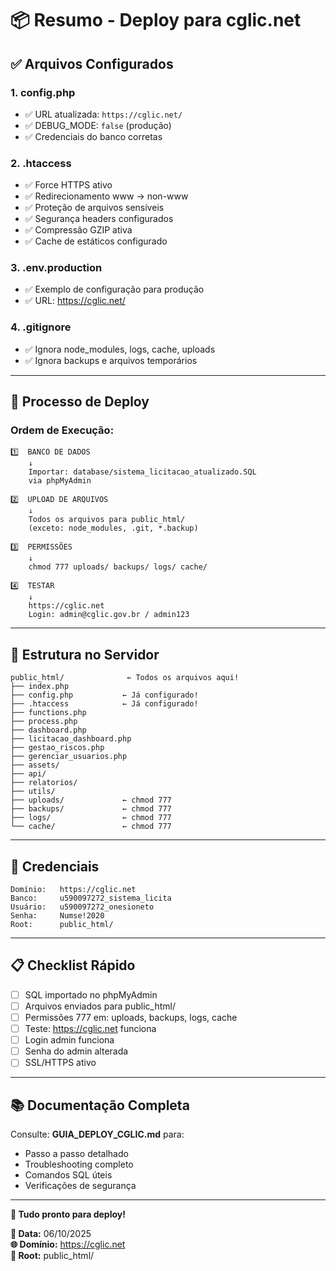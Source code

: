 # 📦 Resumo - Deploy para cglic.net

## ✅ Arquivos Configurados

### 1. **config.php**
- ✅ URL atualizada: `https://cglic.net/`
- ✅ DEBUG_MODE: `false` (produção)
- ✅ Credenciais do banco corretas

### 2. **.htaccess**
- ✅ Force HTTPS ativo
- ✅ Redirecionamento www → non-www
- ✅ Proteção de arquivos sensíveis
- ✅ Segurança headers configurados
- ✅ Compressão GZIP ativa
- ✅ Cache de estáticos configurado

### 3. **.env.production**
- ✅ Exemplo de configuração para produção
- ✅ URL: https://cglic.net/

### 4. **.gitignore**
- ✅ Ignora node_modules, logs, cache, uploads
- ✅ Ignora backups e arquivos temporários

---

## 🚀 Processo de Deploy

### Ordem de Execução:

```
1️⃣  BANCO DE DADOS
    ↓
    Importar: database/sistema_licitacao_atualizado.SQL
    via phpMyAdmin
    
2️⃣  UPLOAD DE ARQUIVOS
    ↓
    Todos os arquivos para public_html/
    (exceto: node_modules, .git, *.backup)
    
3️⃣  PERMISSÕES
    ↓
    chmod 777 uploads/ backups/ logs/ cache/
    
4️⃣  TESTAR
    ↓
    https://cglic.net
    Login: admin@cglic.gov.br / admin123
```

---

## 📁 Estrutura no Servidor

```
public_html/              ← Todos os arquivos aqui!
├── index.php
├── config.php           ← Já configurado!
├── .htaccess            ← Já configurado!
├── functions.php
├── process.php
├── dashboard.php
├── licitacao_dashboard.php
├── gestao_riscos.php
├── gerenciar_usuarios.php
├── assets/
├── api/
├── relatorios/
├── utils/
├── uploads/             ← chmod 777
├── backups/             ← chmod 777
├── logs/                ← chmod 777
└── cache/               ← chmod 777
```

---

## 🔐 Credenciais

```
Domínio:   https://cglic.net
Banco:     u590097272_sistema_licita
Usuário:   u590097272_onesioneto
Senha:     Numse!2020
Root:      public_html/
```

---

## 📋 Checklist Rápido

- [ ] SQL importado no phpMyAdmin
- [ ] Arquivos enviados para public_html/
- [ ] Permissões 777 em: uploads, backups, logs, cache
- [ ] Teste: https://cglic.net funciona
- [ ] Login admin funciona
- [ ] Senha do admin alterada
- [ ] SSL/HTTPS ativo

---

## 📚 Documentação Completa

Consulte: **GUIA_DEPLOY_CGLIC.md** para:
- Passo a passo detalhado
- Troubleshooting completo
- Comandos SQL úteis
- Verificações de segurança

---

**🎯 Tudo pronto para deploy!**

**📌 Data:** 06/10/2025  
**🌐 Domínio:** https://cglic.net  
**📁 Root:** public_html/
